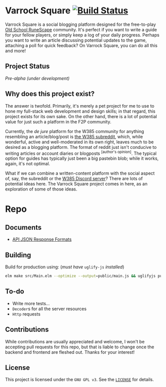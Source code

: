 # Varrock Square [![Build Status](https://travis-ci.com/zimmydev/varrocksquare.svg?branch=master)](https://travis-ci.com/zimmydev/varrocksquare)

Varrock Square is a social blogging platform designed for the free-to-play [Old School RuneScape](https://oldschool.runescape.com) community. It's perfect if you want to write a guide for your fellow players, or simply keep a log of your daily progress. Perhaps you want to write an article discussing potential updates to the game, attaching a poll for quick feedback? On Varrock Square, you can do all this and more!

## Project Status

*Pre-alpha (under development)*

## Why does this project exist?
The answer is twofold. Primarily, it's merely a pet project for me to use to hone my full-stack web development and design skills; in that regard, this project exists for its own sake. On the other hand, there is a lot of potential value for just such a platform in the F2P community.

Currently, the *de jure* platform for the W385 community for anything resembling an article/blog/post is [the W385 subreddit](https://www.reddit.com/r/W385), which, while wonderful, active and well-moderated in its own right, leaves much to be desired as a blogging platform. The format of reddit just isn't conducive to writing articles or account diaries or blogposts <sup>[author's opinion]</sup>. The typical option for guides has typically just been a big pastebin blob; while it works, again, it's not optimal.

What if we can combine a written-content platform with the social aspect of, say, the subreddit or the [W385 Discord server](https://discord.gg/RA8bujG)? There are lots of potential ideas here. The Varrock Square project comes in here, as an exploration of some of those ideas.

# Repo

## Documents

* [API JSON Response Formats](API.md)

## Building

Build for production using: (*must have* `uglify-js` *installed*)

```bash
elm make src/Main.elm --optimize --output=public/main.js && uglifyjs public/main.js --compress 'pure_funcs="F2,F3,F4,F5,F6,F7,F8,F9,A2,A3,A4,A5,A6,A7,A8,A9",pure_getters,keep_fargs=false,unsafe_comps,unsafe' | uglifyjs --mangle --output=public/main.js
```

## To-do
* Write more tests…
* `Decoder`s for all the server resources
* `Http` requests

## Contributions

While contributions are usually appreciated and welcome, I won't be accepting pull requests for this repo, but that is liable to change once the backend and frontend are fleshed out. Thanks for your interest!

## License

This project is licensed under the `GNU GPL v3`. See the [`LICENSE`](https://github.com/zimmydev/varrocksquare/blob/master/LICENSE) for details.
<!--stackedit_data:
eyJoaXN0b3J5IjpbLTIyMzU2NTQ5Nl19
-->